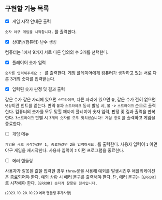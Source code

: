 ## 구현할 기능 목록

- [x] 게임 시작 안내문 출력

`숫자 야구 게임을 시작합니다.` 를 출력한다.

- [x] 상대방(컴퓨터) 난수 생성

컴퓨터는 1에서 9까지 서로 다른 임의의 수 3개를 선택한다.

- [x] 플레이어 숫자 입력

`숫자를 입력해주세요 : ` 를 출력한다.
게임 플레이어에게 컴퓨터가 생각하고 있는 서로 다른 3개의 숫자를 입력받는다.

- [x] 입력된 숫자 판정 및 결과 출력

같은 수가 같은 자리에 있으면 `스트라이크`, 다른 자리에 있으면 `볼`, 같은 수가 전혀 없으면 `낫싱`이란 힌트를 얻는다.
만약 `볼`과 `스트라이크` 동시 발생 시, `볼` -> `스트라이크` 순으로 출력한다.
컴퓨터의 숫자를 모두 맞힐 때까지 플레이어 숫자 입력, 판정 및 결과 출력을 반복한다.
`3스트라이크` 판별 시 `3개의 숫자를 모두 맞히셨습니다! 게임 종료` 를 출력하고 게임을 종료한다.

- [ ] 게임 메뉴

`게임을 새로 시작하려면 1, 종료하려면 2를 입력하세요.` 를 출력한다.
사용자 입력이 `1` 이면 야구 게임을 재시작한다.
사용자 입력이 `2` 이면 프로그램을 종료한다.

- [ ] 에러 핸들링

사용자가 잘못된 값을 입력한 경우 `throw`문을 사용해 예외를 발생시킨후 애플리케이션은 종료되어야 한다.
예외 상황 시 에러 문구를 출력해야 한다. 단, 에러 문구는 `[ERROR]`로 시작해야 한다.
`[ERROR] 숫자가 잘못된 형식입니다.`

<small> (2023. 10. 20. 10:29 에러 핸들링 추가사항)
